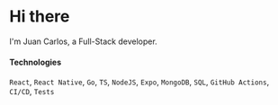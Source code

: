 # Hi there

I'm Juan Carlos, a Full-Stack developer.

#### Technologies
`React`, `React Native`, `Go`, `TS`, `NodeJS`, `Expo`, `MongoDB`, `SQL`, `GitHub Actions`, `CI/CD`, `Tests`
<!--
**juancathree/juancathree** is a ✨ _special_ ✨ repository because its `README.md` (this file) appears on your GitHub profile.

Here are some ideas to get you started:

- 🔭 I’m currently working on ...
- 🌱 I’m currently learning ...
- 👯 I’m looking to collaborate on ...
- 🤔 I’m looking for help with ...
- 💬 Ask me about ...
- 📫 How to reach me: ...
- 😄 Pronouns: ...
- ⚡ Fun fact: ...
-->
